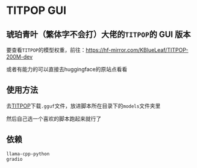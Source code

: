 # TITPOP GUI

## 琥珀青叶（繁体字不会打）大佬的`TITPOP`的 GUI 版本

要查看`TITPOP`的模型权重，前往：https://hf-mirror.com/KBlueLeaf/TITPOP-200M-dev

或者有能力的可以直接去huggingface的原站点看看

## 使用方法

去[TITPOP](https://hf-mirror.com/KBlueLeaf/TITPOP-200M-dev)下载`.gguf`文件，放进脚本所在目录下的`models`文件夹里

然后自己选一个喜欢的脚本跑起来就行了

## 依赖

```
llama-cpp-python
gradio
```